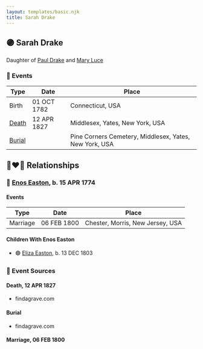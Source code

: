 ```yaml
---
layout: templates/basic.njk
title: Sarah Drake
---
```

## 🟣 Sarah Drake

Daughter of [Paul Drake](/people/3/33760536) and [Mary Luce](/people/1/14325605)

### 📆 Events

Type | Date | Place
------ | ------ | ------
Birth | 01 OCT 1782 | Connecticut, USA
[Death](#event-event-4) | 12 APR 1827 | Middlesex, Yates, New York, USA
[Burial](#event-event-5) |  | Pine Corners Cemetery, Middlesex, Yates, New York, USA

## 👩‍❤️‍👨 Relationships

### 🔵 [Enos Easton](/people/9/95960336), b. 15 APR 1774

#### Events

Type | Date | Place
------ | ------ | ------
Marriage | 06 FEB 1800 | Chester, Morris, New Jersey, USA
#### Children With Enos Easton
* 🟣 [Eliza Easton](/people/2/29447626), b. 13 DEC 1803
### 📰 Event Sources

#### <a id="event-event-4"></a> Death, 12 APR 1827
* findagrave.com

#### <a id="event-event-5"></a> Burial
* findagrave.com

#### <a id="event-family-0-event-0"></a> Marriage, 06 FEB 1800